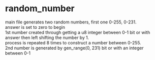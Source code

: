 # random_number
main file generates two random numbers, first one 0-255, 0-231.  
answer is set to zero to begin  
1st number created through getting a u8 integer between 0-1 bit or with answer then left shifting the number by 1.  
process is repeated 8 times to construct a number between 0-255.  
2nd number is generated by gen_range(0, 231) bit or with an integer between 0-1  
